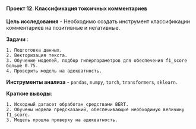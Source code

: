 #### Проект 12. Классификация токсичных комментариев

 **Цель исследования** - Необходимо создать инструмент классификации комментариев на позитивные и негативные.

 **Задачи** :
 
	1. Подготовка данных.
	2. Векторизация текста.
	3. Обучение моделей, подбор гиперпараметров для обеспечения f1_score больше 0.75.
	4. Проверить модель на адекватность.
			
 **Инструменты анализа** - `pandas`, `numpy`, `torch`, `transformers`, `sklearn`.
 
 **Краткие выводы**:
 
	1. Исходный датасет обработан средствами BERT.
	2. Обучены модели предсказаний, обеспечивающие необходимую величину f1_score.
	3. Модель прошла проверку на адекватность.
	